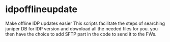 # idpofflineupdate
Make offline IDP updates easier
This scripts facilitate the steps of searching juniper DB for IDP version and download all the needed files for you. 
you then have the choice to add SFTP part in the code to send it to the FWs. 

